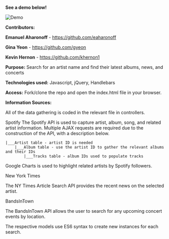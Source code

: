 **See a demo below!**

![Demo](https://cloud.githubusercontent.com/assets/17169813/18036601/ee585eaa-6d3c-11e6-97e2-ba6033a40531.gif)

**Contributors:**

**Emanuel Aharonoff** - https://github.com/eaharonoff

**Gina Yeon** - https://github.com/gyeon

**Kevin Hernon** - https://github.com/khernon1

**Purpose:** Search for an artist name and find their latest albums, news, and concerts

**Technologies used:** Javascript, jQuery, Handlebars

**Access:** Fork/clone the repo and open the index.html file in your browser.

**Information Sources:**

All of the data gathering is coded in the relevant file in controllers.
 
Spotify
The Spotify API is used to capture artist, album, song, and related artist information. Multiple AJAX requests are required due to the construction of the API, with a description below.

    |___Artist table - artist ID is needed
        |___Album table - use the artist ID to gather the relevant albums and their IDs
            |___Tracks table - album IDs used to populate tracks

Google Charts is used to highlight related artists by Spotify followers.

New York Times

The NY Times Article Search API provides the recent news on the selected artist.

BandsInTown

The BandsInTown API allows the user to search for any upcoming concert events by location.

The respective models use ES6 syntax to create new instances for each search.


